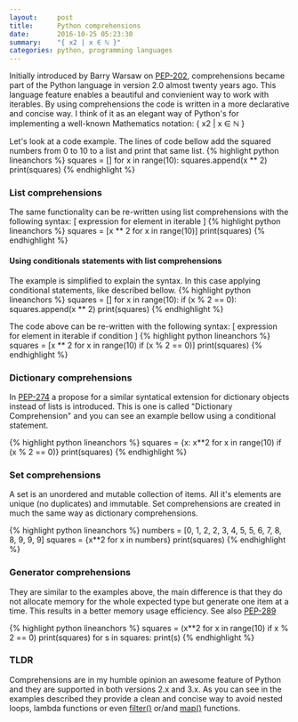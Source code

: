 ```yaml
---
layout:     post
title:      Python comprehensions
date:       2016-10-25 05:23:30
summary:    "{ x2 | x ∈ ℕ }"
categories: python, programming languages
---
```


Initially introduced by Barry Warsaw on <a href="https://www.python.org/dev/peps/pep-0202/" target="_blank">PEP-202</a>, comprehensions became part of the Python language in version 2.0 almost twenty years ago. This language feature enables a beautiful and convienient way to work with iterables. 
By using comprehensions the code is written in a more declarative and concise way. I think of it as an elegant way of Python's for implementing a well-known Mathematics notation: { x2 | x ∈ ℕ }

Let's look at a code example. The lines of code bellow add the squared numbers from 0 to 10 to a list and print that same list. 
{% highlight python lineanchors %}
squares = []
for x in range(10):
    squares.append(x ** 2)
print(squares) 
{% endhighlight %}

### List comprehensions 
The same functionality can be re-written using list comprehensions with the following syntax: [ expression for element in iterable ]
{% highlight python lineanchors %}
squares = [x ** 2 for x in range(10)]
print(squares)
{% endhighlight %}
 
#### Using conditionals statements with list comprehensions
The example is simplified to explain the syntax. In this case applying conditional statements, like described bellow.
{% highlight python lineanchors %}
squares = []
for x in range(10):
    if (x % 2 == 0):
        squares.append(x ** 2)
print(squares)
{% endhighlight %}
 
The code above can be re-written with the following syntax: [ expression for element in iterable if condition ]
{% highlight python lineanchors %}
squares = [x ** 2 for x in range(10) if (x % 2 == 0)]
print(squares)
{% endhighlight %}

### Dictionary comprehensions
In <a href="https://www.python.org/dev/peps/pep-0274/" target="_blank">PEP-274</a> a propose for a similar syntatical extension for dictionary objects instead of lists is introduced. This is one is called "Dictionary Comprehension" and you can see an example bellow using a conditional statement. 

{% highlight python lineanchors %}
squares = {x: x**2 for x in range(10) if (x % 2 == 0)}
print(squares)
{% endhighlight %}

### Set comprehensions
A set is an unordered and mutable collection of items. All it's elements are unique (no duplicates) and immutable. Set comprehensions are created in much the same way as dictionary comprehensions.

{% highlight python lineanchors %}
numbers = [0, 1, 2, 2, 3, 4, 5, 5, 6, 7, 8, 8, 9, 9, 9]
squares = {x**2 for x in numbers}
print(squares)
{% endhighlight %}

### Generator comprehensions
They are similar to the examples above, the main difference is that they do not allocate memory for the whole expected type but generate one item at a time. This results in a better memory usage efficiency. See also <a href="https://www.python.org/dev/peps/pep-0289/" target="_blank">PEP-289</a> 

{% highlight python lineanchors %}
squares = (x**2 for x in range(10) if x % 2 == 0)
print(squares)
for s in squares:
    print(s)
{% endhighlight %}



### TLDR
Comprehensions are in my humble opinion an awesome feature of Python and they are supported in both versions 2.x and 3.x. As you can see in the examples described they provide a clean and concise way to avoid nested loops, lambda functions or even <a href="https://docs.python.org/3.7/library/functions.html#filter" target="_blank">filter()</a> or/and <a href="https://docs.python.org/3.7/library/functions.html#map" target="_blank">map()</a> functions. 